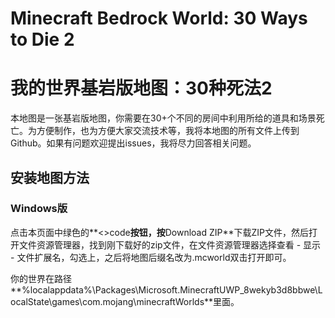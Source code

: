 # Minecraft Bedrock World: 30 Ways to Die 2

# 我的世界基岩版地图：30种死法2
本地图是一张基岩版地图，你需要在30+个不同的房间中利用所给的道具和场景死亡。为方便制作，也为方便大家交流技术等，我将本地图的所有文件上传到Github。如果有问题欢迎提出issues，我将尽力回答相关问题。

## 安装地图方法
### Windows版
点击本页面中绿色的**<>code**按钮，按**Download ZIP**下载ZIP文件，然后打开文件资源管理器，找到刚下载好的zip文件，在文件资源管理器选择查看 - 显示 - 文件扩展名，勾选上，之后将地图后缀名改为.mcworld双击打开即可。

你的世界在路径**%localappdata%\Packages\Microsoft.MinecraftUWP_8wekyb3d8bbwe\LocalState\games\com.mojang\minecraftWorlds**里面。
